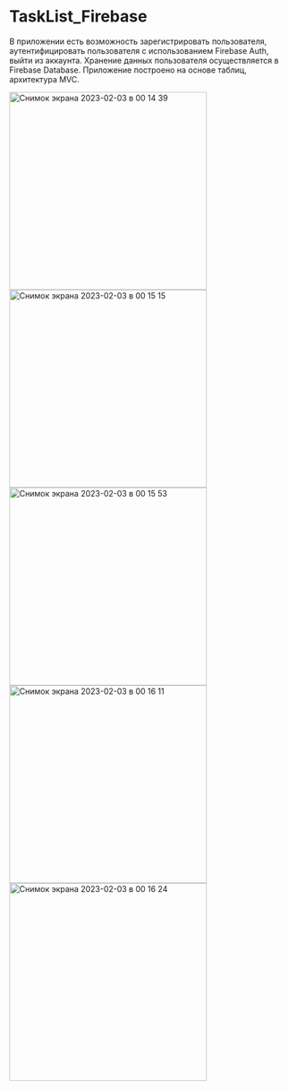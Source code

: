 # TaskList_Firebase


В приложении есть возможность зарегистрировать пользователя, аутентифицировать пользователя с использованием Firebase Auth, выйти из аккаунта. Хранение данных пользователя осуществляется в Firebase Database. Приложение построено на основе таблиц, архитектура MVC. 


<img width="353" alt="Снимок экрана 2023-02-03 в 00 14 39" src="https://user-images.githubusercontent.com/118187754/216429758-fe40e2fd-e2c8-4edd-9de0-47f0e5060b4f.png">
<img width="353" alt="Снимок экрана 2023-02-03 в 00 15 15" src="https://user-images.githubusercontent.com/118187754/216429776-6905c5d9-2d3f-42ec-847b-13077359a6df.png">
<img width="353" alt="Снимок экрана 2023-02-03 в 00 15 53" src="https://user-images.githubusercontent.com/118187754/216429786-a6b9802d-348b-40df-8612-98e010cab153.png">
<img width="353" alt="Снимок экрана 2023-02-03 в 00 16 11" src="https://user-images.githubusercontent.com/118187754/216429797-58728ca5-638d-4346-8e0a-b60d121b8d8e.png">
<img width="353" alt="Снимок экрана 2023-02-03 в 00 16 24" src="https://user-images.githubusercontent.com/118187754/216429804-0fba406c-b094-4feb-b9d8-92ab6b7bcb81.png">
